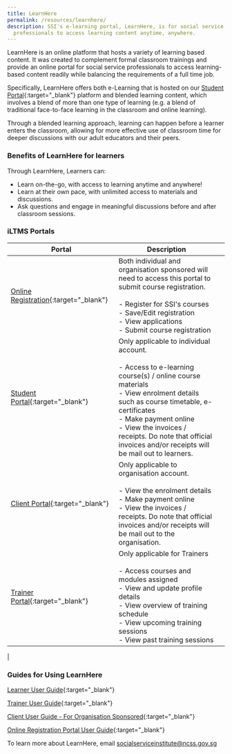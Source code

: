```yaml
---
title: LearnHere
permalink: /resources/learnhere/
description: SSI's e-learning portal, LearnHere, is for social service
  professionals to access learning content anytime, anywhere.
---
```

LearnHere is an online platform that hosts a variety of learning based content. It was created to complement formal classroom trainings and provide an online portal for social service professionals to access learning-based content readily while balancing the requirements of a full time job.

Specifically, LearnHere offers both e-Learning that is hosted on our [Student Portal](https://iltms.ssi.gov.sg/Student/Login){:target="_blank"} platform and blended learning content, which involves a blend of more than one type of learning (e.g. a blend of traditional face-to-face learning in the classroom and online learning).

Through a blended learning approach, learning can happen before a learner enters the classroom, allowing for more effective use of classroom time for deeper discussions with our adult educators and their peers.

### Benefits of LearnHere for learners
Through LearnHere, Learners can:
- Learn on-the-go, with access to learning anytime and anywhere!
- Learn at their own pace, with unlimited access to materials and discussions.
- Ask questions and engage in meaningful discussions before and after classroom sessions.

### iLTMS Portals

| Portal | Description | |
| -------- | -------- | -------- 
| [Online Registration](https://iltms.ssi.gov.sg/registration){:target="_blank"}  | Both individual and organisation sponsored will need to access this portal to submit course registration.<br> <br> - Register for SSI's courses <br> - Save/Edit registration <br> - View applications <br>- Submit course registration|
|[Student Portal](https://iltms.ssi.gov.sg/student){:target="_blank"} | Only applicable to individual account. <br><br> - Access to e-learning course(s) / online course materials <br> - View enrolment details such as course timetable, e-certificates <br> - Make payment online <br> - View the invoices / receipts. Do note that official invoices and/or receipts will be mail out to learners.|
|[Client Portal](https://iltms.ssi.gov.sg/client){:target="_blank"}| Only applicable to organisation account. <br><br> - View the enrolment details <br>- Make payment online <br>- View the invoices / receipts. Do note that official invoices and/or receipts will be mail out to the organisation.
|[Trainer Portal](https://iltms.ssi.gov.sg/lecturer){:target="_blank"}  |Only applicable for Trainers<br> <br>- Access courses and modules assigned <br>- View and update profile details <br>- View overview of training schedule <br>- View upcoming training sessions <br> - View past training sessions
|


### Guides for Using LearnHere

[Learner User Guide](/files/files%20for%20learners/iltms%20user%20guide%20for%20learners.pdf){:target="_blank"}

[Trainer User Guide](/files/files%20for%20learners/iltms%20user%20guide%20for%20trainers.pdf){:target="_blank"}

[Client User Guide - For Organisation Sponsored](/files/files%20for%20learners/iltms%20user%20guide%20for%20organisation%20sponsored%20(updated).pdf){:target="_blank"}

[Online Registration Portal User Guide](/files/files%20for%20learners/iltms%20user%20guide%20for%20online%20registration%20portal%20.pdf){:target="_blank"}

To learn more about LearnHere, email [socialserviceinstitute@ncss.gov.sg](mailto:socialserviceinstitute@ncss.gov.sg)